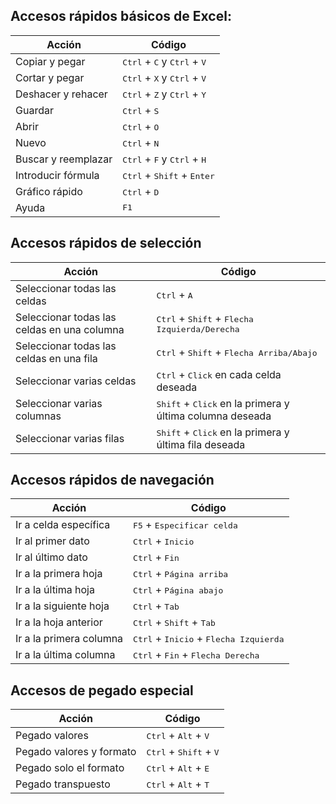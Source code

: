 ## Accesos rápidos básicos de Excel:

| Acción          | Código         |
|------------------|----------------|
| Copiar y pegar   | <kbd>Ctrl</kbd> + <kbd>C</kbd> y <kbd>Ctrl</kbd> + <kbd>V</kbd> |
| Cortar y pegar   | <kbd>Ctrl</kbd> + <kbd>X</kbd> y <kbd>Ctrl</kbd> + <kbd>V</kbd> |
| Deshacer y rehacer| <kbd>Ctrl</kbd> + <kbd>Z</kbd> y <kbd>Ctrl</kbd> + <kbd>Y</kbd> |
| Guardar          | <kbd>Ctrl</kbd> + <kbd>S</kbd> |
| Abrir            | <kbd>Ctrl</kbd> + <kbd>O</kbd> |
| Nuevo            | <kbd>Ctrl</kbd> + <kbd>N</kbd> |
| Buscar y reemplazar| <kbd>Ctrl</kbd> + <kbd>F</kbd> y <kbd>Ctrl</kbd> + <kbd>H</kbd> |
| Introducir fórmula| <kbd>Ctrl</kbd> + <kbd>Shift</kbd> + <kbd>Enter</kbd> |
| Gráfico rápido   | <kbd>Ctrl</kbd> + <kbd>D</kbd> |
| Ayuda            | <kbd>F1</kbd>  |

## Accesos rápidos de selección

| Acción                | Código                              |
|------------------------|--------------------------------------|
| Seleccionar todas las celdas | <kbd>Ctrl</kbd> + <kbd>A</kbd> |
| Seleccionar todas las celdas en una columna| <kbd>Ctrl</kbd> + <kbd>Shift</kbd> + <kbd>Flecha Izquierda/Derecha</kbd> |
| Seleccionar todas las celdas en una fila| <kbd>Ctrl</kbd> + <kbd>Shift</kbd> + <kbd>Flecha Arriba/Abajo</kbd> |
| Seleccionar varias celdas| <kbd>Ctrl</kbd> + <kbd>Click</kbd> en cada celda deseada |
| Seleccionar varias columnas| <kbd>Shift</kbd> + <kbd>Click</kbd> en la primera y última columna deseada |
| Seleccionar varias filas | <kbd>Shift</kbd> + <kbd>Click</kbd> en la primera y última fila deseada |

## Accesos rápidos de navegación

| Acción                | Código                              |
|------------------------|--------------------------------------|
| Ir a celda específica   | <kbd>F5</kbd> + <kbd>Especificar celda</kbd> |
| Ir al primer dato      | <kbd>Ctrl</kbd> + <kbd>Inicio</kbd> |
| Ir al último dato      | <kbd>Ctrl</kbd> + <kbd>Fin</kbd> |
| Ir a la primera hoja   | <kbd>Ctrl</kbd> + <kbd>Página arriba</kbd> |
| Ir a la última hoja    | <kbd>Ctrl</kbd> + <kbd>Página abajo</kbd> |
| Ir a la siguiente hoja  | <kbd>Ctrl</kbd> + <kbd>Tab</kbd> |
| Ir a la hoja anterior   | <kbd>Ctrl</kbd> + <kbd>Shift</kbd> + <kbd>Tab</kbd> |
| Ir a la primera columna| <kbd>Ctrl</kbd> + <kbd>Inicio</kbd> + <kbd>Flecha Izquierda</kbd> |
| Ir a la última columna | <kbd>Ctrl</kbd> + <kbd>Fin</kbd> + <kbd>Flecha Derecha</kbd> |

## Accesos de pegado especial

| Acción                | Código                              |
|------------------------|--------------------------------------|
| Pegado valores        | <kbd>Ctrl</kbd> + <kbd>Alt</kbd> + <kbd>V</kbd> |
| Pegado valores y formato | <kbd>Ctrl</kbd> + <kbd>Shift</kbd> + <kbd>V</kbd> |
| Pegado solo el formato | <kbd>Ctrl</kbd> + <kbd>Alt</kbd> + <kbd>E</kbd> |
| Pegado transpuesto | <kbd>Ctrl</kbd> + <kbd>Alt</kbd> + <kbd>T</kbd> |